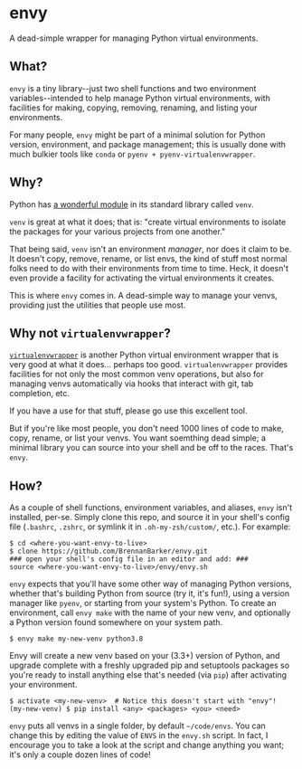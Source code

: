 # envy
A dead-simple wrapper for managing Python virtual environments.

## What?
`envy` is a tiny library--just two shell functions and two environment
variables--intended to help manage Python virtual environments, with facilities
for making, copying, removing, renaming, and listing your environments.

For many people, `envy` might be part of a minimal solution for Python version,
environment, and package management; this is usually done with much bulkier
tools like `conda` or `pyenv + pyenv-virtualenvwrapper`.

## Why?
Python has [a wonderful module](https://docs.python.org/3/library/venv.html) in
its standard library called `venv`.

`venv` is great at what it does; that is: "create virtual environments to
isolate the packages for your various projects from one another."

That being said, `venv` isn't an environment *manager*, nor does it claim to
be. It doesn't copy, remove, rename, or list envs, the kind of stuff most
normal folks need to do with their environments from time to time. Heck, it
doesn't even provide a facility for activating the virtual environments it
creates.

This is where `envy` comes in. A dead-simple way to manage your venvs,
providing just the utilities that people use most.

## Why not `virtualenvwrapper`?
[`virtualenvwrapper`](https://virtualenvwrapper.readthedocs.io/en/latest/)
is another Python virtual environment wrapper that is very good at what it
does... perhaps too good. `virtualenvwrapper` provides facilities for not only
the most common venv operations, but also for managing venvs automatically via
hooks that interact with git, tab completion, etc.

If you have a use for that stuff, please go use this excellent tool.

But if you're like most people, you don't need 1000 lines of code to make,
copy, rename, or list your venvs. You want soemthing dead simple; a minimal
library you can source into your shell and be off to the races.  That's `envy`.

## How?
As a couple of shell functions, environment variables, and aliases, `envy`
isn't installed, per-se.  Simply clone this repo, and source it in your shell's
config file (`.bashrc`, `.zshrc`, or symlink it in `.oh-my-zsh/custom/`, etc.).
For example:

    $ cd <where-you-want-envy-to-live>
    $ clone https://github.com/BrennanBarker/envy.git
    ### open your shell's config file in an editor and add: ###
    source <where-you-want-envy-to-live>/envy/envy.sh

`envy` expects that you'll have some other way of managing Python versions,
whether that's building Python from source (try it, it's fun!), using a version
manager like `pyenv`, or starting from your system's Python.  To create an
environment, call `envy make` with the name of your new venv, and optionally a
Python version found somewhere on your system path.

    $ envy make my-new-venv python3.8

Envy will create a new venv based on your (3.3+) version of Python, and upgrade
complete with a freshly upgraded pip and setuptools packages so you're ready to
install anything else that's needed (via `pip`) after activating your
environment.

    $ activate <my-new-venv>  # Notice this doesn't start with "envy"!
    (my-new-venv) $ pip install <any> <packages> <you> <need>

`envy` puts all venvs in a single folder, by default `~/code/envs`. You can
change this by editing the value of `ENVS` in the `envy.sh` script.  In fact,
I encourage you to take a look at the script and change anything you want; it's
only a couple dozen lines of code!

